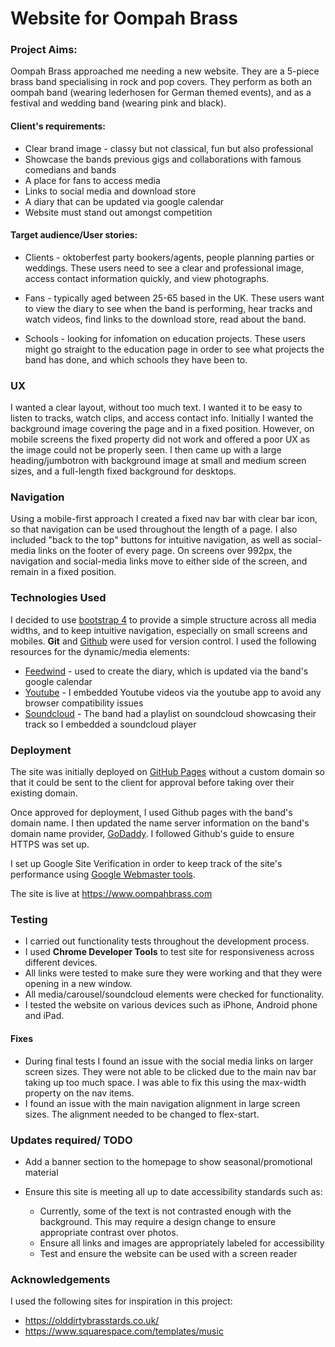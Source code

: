 # Website for Oompah Brass

### Project Aims:

Oompah Brass approached me needing a new website. They are a 5-piece brass band specialising in rock and pop covers. They perform as both an oompah band (wearing lederhosen for German themed events), and as a festival and wedding band (wearing pink and black).

#### Client's requirements:

- Clear brand image - classy but not classical, fun but also professional
- Showcase the bands previous gigs and collaborations with famous comedians and bands
- A place for fans to access media
- Links to social media and download store
- A diary that can be updated via google calendar
- Website must stand out amongst competition

#### Target audience/User stories:

- Clients - oktoberfest party bookers/agents, people planning parties or weddings. These users need to see a clear and professional image, access contact information quickly, and view photographs.

- Fans - typically aged between 25-65 based in the UK. These users want to view the diary to see when the band is performing, hear tracks and watch videos, find links to the download store, read about the band.

- Schools - looking for infomation on education projects. These users might go straight to the education page in order to see what projects the band has done, and which schools they have been to.

### UX

I wanted a clear layout, without too much text. I wanted it to be easy to listen to tracks, watch clips, and access contact info.
Initially I wanted the background image covering the page and in a fixed position. However, on mobile screens the fixed property did not work and offered a poor UX as the image could not be properly seen. I then came up with a large heading/jumbotron with background image at small and medium screen sizes, and a full-length fixed background for desktops.

### Navigation

Using a mobile-first approach I created a fixed nav bar with clear bar icon, so that navigation can be used throughout the length of a page. I also included "back to the top" buttons for intuitive navigation, as well as social-media links on the footer of every page.
On screens over 992px, the navigation and social-media links move to either side of the screen, and remain in a fixed position.

### Technologies Used

I decided to use [bootstrap 4](https://getbootstrap.com) to provide a simple structure across all media widths, and to keep intuitive navigation, especially on small screens and mobiles.
**Git** and [Github](https://github.com) were used for version control.
I used the following resources for the dynamic/media elements:

- [Feedwind](https://feed.mikle.com) - used to create the diary, which is updated via the band's google calendar
- [Youtube](https://youtube.com) - I embedded Youtube videos via the youtube app to avoid any browser compatibility issues
- [Soundcloud](https://soundcloud.com) - The band had a playlist on soundcloud showcasing their track so I embedded a soundcloud player

### Deployment

The site was initially deployed on [GitHub Pages](https://pages.github.com/) without a custom domain so that it could be sent to the client for approval before taking over their existing domain.

Once approved for deployment, I used Github pages with the band's domain name.
I then updated the name server information on the band's domain name provider, [GoDaddy](https://uk.godaddy.com/). I followed Github's guide to ensure HTTPS was set up.

I set up Google Site Verification in order to keep track of the site's performance using [Google Webmaster tools](https://www.google.com/webmasters/).

The site is live at https://www.oompahbrass.com

### Testing

- I carried out functionality tests throughout the development process.
- I used **Chrome Developer Tools** to test site for responsiveness across different devices.
- All links were tested to make sure they were working and that they were opening in a new window.
- All media/carousel/soundcloud elements were checked for functionality.
- I tested the website on various devices such as iPhone, Android phone and iPad.

#### Fixes

- During final tests I found an issue with the social media links on larger screen sizes.
  They were not able to be clicked due to the main nav bar taking up too much space.
  I was able to fix this using the max-width property on the nav items.
- I found an issue with the main navigation alignment in large screen sizes. The alignment needed to be changed to flex-start.

### Updates required/ TODO

- Add a banner section to the homepage to show seasonal/promotional material

- Ensure this site is meeting all up to date accessibility standards such as:
  - Currently, some of the text is not contrasted enough with the background. This may require a design change to ensure appropriate contrast over photos.
  - Ensure all links and images are appropriately labeled for accessibility
  - Test and ensure the website can be used with a screen reader

### Acknowledgements

I used the following sites for inspiration in this project:

- https://olddirtybrasstards.co.uk/
- https://www.squarespace.com/templates/music

